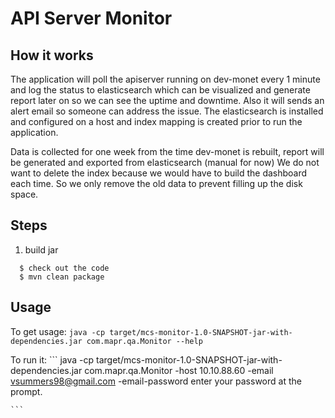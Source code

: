 # API Server Monitor

## How it works

The application will poll the apiserver running on dev-monet every 1 minute and log the status to elasticsearch which can be visualized and generate report 
later on so we can see the uptime and downtime. Also it will sends an alert email so someone can address the issue. The elasticsearch is installed and configured
on a host and index mapping is created prior to run the application. 

Data is collected for one week from the time dev-monet is rebuilt, report will be generated and exported from elasticsearch (manual for now)
We do not want to delete the index because we would have to build the dashboard each time. So we only remove the old data to prevent filling up the disk space.

## Steps
1. build jar 
 ```
   $ check out the code
   $ mvn clean package
 ```

## Usage
To get usage:
    ```
    java -cp target/mcs-monitor-1.0-SNAPSHOT-jar-with-dependencies.jar com.mapr.qa.Monitor --help 
    ```
    
To run it:
    ```
    java -cp target/mcs-monitor-1.0-SNAPSHOT-jar-with-dependencies.jar com.mapr.qa.Monitor -host 10.10.88.60 -email vsummers98@gmail.com  -email-password
    enter your password at the prompt.

    ```



